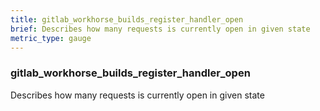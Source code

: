 ```yaml
---
title: gitlab_workhorse_builds_register_handler_open
brief: Describes how many requests is currently open in given state
metric_type: gauge
---
```

### gitlab_workhorse_builds_register_handler_open

Describes how many requests is currently open in given state